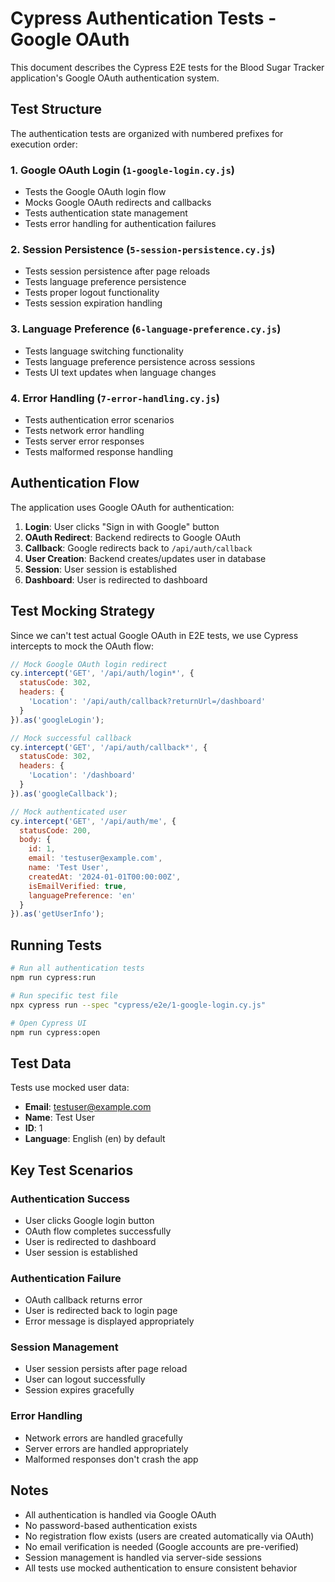 # Cypress Authentication Tests - Google OAuth

This document describes the Cypress E2E tests for the Blood Sugar Tracker application's Google OAuth authentication system.

## Test Structure

The authentication tests are organized with numbered prefixes for execution order:

### 1. Google OAuth Login (`1-google-login.cy.js`)
- Tests the Google OAuth login flow
- Mocks Google OAuth redirects and callbacks
- Tests authentication state management
- Tests error handling for authentication failures

### 2. Session Persistence (`5-session-persistence.cy.js`)
- Tests session persistence after page reloads
- Tests language preference persistence
- Tests proper logout functionality
- Tests session expiration handling

### 3. Language Preference (`6-language-preference.cy.js`)
- Tests language switching functionality
- Tests language preference persistence across sessions
- Tests UI text updates when language changes

### 4. Error Handling (`7-error-handling.cy.js`)
- Tests authentication error scenarios
- Tests network error handling
- Tests server error responses
- Tests malformed response handling

## Authentication Flow

The application uses Google OAuth for authentication:

1. **Login**: User clicks "Sign in with Google" button
2. **OAuth Redirect**: Backend redirects to Google OAuth
3. **Callback**: Google redirects back to `/api/auth/callback`
4. **User Creation**: Backend creates/updates user in database
5. **Session**: User session is established
6. **Dashboard**: User is redirected to dashboard

## Test Mocking Strategy

Since we can't test actual Google OAuth in E2E tests, we use Cypress intercepts to mock the OAuth flow:

```javascript
// Mock Google OAuth login redirect
cy.intercept('GET', '/api/auth/login*', {
  statusCode: 302,
  headers: {
    'Location': '/api/auth/callback?returnUrl=/dashboard'
  }
}).as('googleLogin');

// Mock successful callback
cy.intercept('GET', '/api/auth/callback*', {
  statusCode: 302,
  headers: {
    'Location': '/dashboard'
  }
}).as('googleCallback');

// Mock authenticated user
cy.intercept('GET', '/api/auth/me', {
  statusCode: 200,
  body: {
    id: 1,
    email: 'testuser@example.com',
    name: 'Test User',
    createdAt: '2024-01-01T00:00:00Z',
    isEmailVerified: true,
    languagePreference: 'en'
  }
}).as('getUserInfo');
```

## Running Tests

```bash
# Run all authentication tests
npm run cypress:run

# Run specific test file
npx cypress run --spec "cypress/e2e/1-google-login.cy.js"

# Open Cypress UI
npm run cypress:open
```

## Test Data

Tests use mocked user data:
- **Email**: testuser@example.com
- **Name**: Test User
- **ID**: 1
- **Language**: English (en) by default

## Key Test Scenarios

### Authentication Success
- User clicks Google login button
- OAuth flow completes successfully
- User is redirected to dashboard
- User session is established

### Authentication Failure
- OAuth callback returns error
- User is redirected back to login page
- Error message is displayed appropriately

### Session Management
- User session persists after page reload
- User can logout successfully
- Session expires gracefully

### Error Handling
- Network errors are handled gracefully
- Server errors are handled appropriately
- Malformed responses don't crash the app

## Notes

- All authentication is handled via Google OAuth
- No password-based authentication exists
- No registration flow exists (users are created automatically via OAuth)
- No email verification is needed (Google accounts are pre-verified)
- Session management is handled via server-side sessions
- All tests use mocked authentication to ensure consistent behavior 